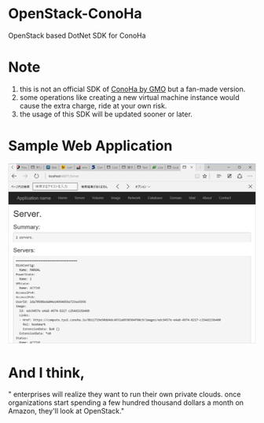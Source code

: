 # OpenStack-ConoHa
OpenStack based DotNet SDK for ConoHa 

# Note
1. this is not an official SDK of [ConoHa by GMO](http://conoha.jp/) but a fan-made version. 
2. some operations like creating a new virtual machine instance would cause the extra charge, ride at your own risk.
3. the usage of this SDK will be updated sooner or later.

# Sample Web Application
![sample web application](https://github.com/crowdy/OpenStack-ConoHa/blob/master/ConoHaWebApplication/Content/Images/server.png)

# And I think,
" enterprises will realize they want to run their own private clouds. once organizations start spending a few hundred thousand dollars a month on Amazon, they'll look at OpenStack."
